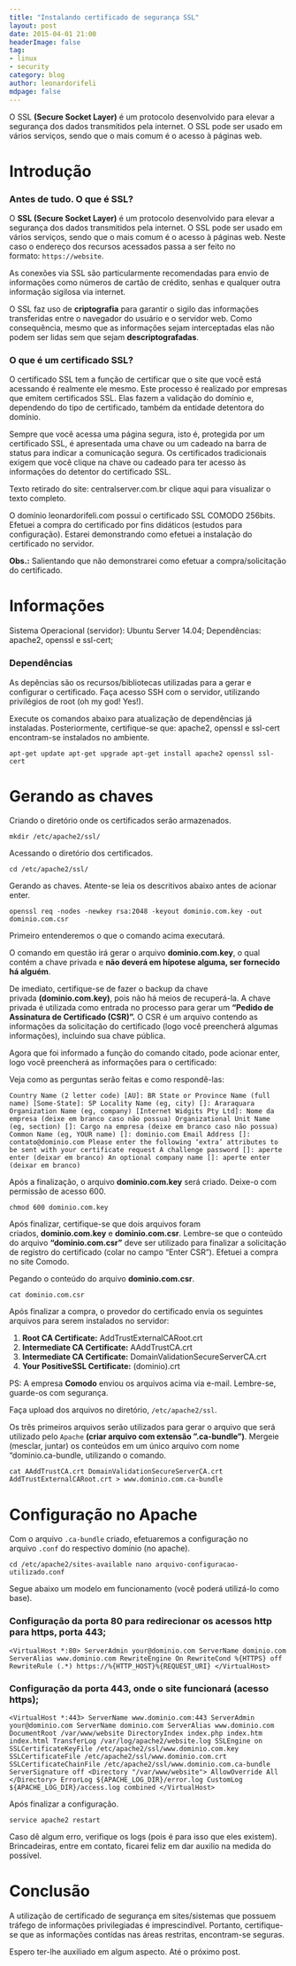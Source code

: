 ```yaml
---
title: "Instalando certificado de segurança SSL"
layout: post
date: 2015-04-01 21:00
headerImage: false
tag:
- linux
- security
category: blog
author: leonardorifeli
mdpage: false
---
```


O SSL **(Secure Socket Layer)** é um protocolo desenvolvido para elevar a segurança dos dados transmitidos pela internet. O SSL pode ser usado em vários serviços, sendo que o mais comum é o acesso à páginas web.

# Introdução

### Antes de tudo. O que é SSL?

O **SSL (Secure Socket Layer)** é um protocolo desenvolvido para elevar a segurança dos dados transmitidos pela internet. O SSL pode ser usado em vários serviços, sendo que o mais comum é o acesso à páginas web. Neste caso o endereço dos recursos acessados passa a ser feito no formato: `https://website`.

As conexões via SSL são particularmente recomendadas para envio de informações como números de cartão de crédito, senhas e qualquer outra informação sigilosa via internet.

O SSL faz uso de **criptografia** para garantir o sigilo das informações transferidas entre o navegador do usuário e o servidor web. Como consequência, mesmo que as informações sejam interceptadas elas não podem ser lidas sem que sejam **descriptografadas**.

### O que é um certificado SSL?

O certificado SSL tem a função de certificar que o site que você está acessando é realmente ele mesmo. Este processo é realizado por empresas que emitem certificados SSL. Elas fazem a validação do domínio e, dependendo do tipo de certificado, também da entidade detentora do domínio.

Sempre que você acessa uma página segura, isto é, protegida por um certificado SSL, é apresentada uma chave ou um cadeado na barra de status para indicar a comunicação segura. Os certificados tradicionais exigem que você clique na chave ou cadeado para ter acesso às informações do detentor do certificado SSL.

Texto retirado do site: centralserver.com.br clique aqui para visualizar o texto completo.

O domínio leonardorifeli.com possuí o certificado SSL COMODO 256bits. Efetuei a compra do certificado por fins didáticos (estudos para configuração). Estarei demonstrando como efetuei a instalação do certificado no servidor.

**Obs.:** Salientando que não demonstrarei como efetuar a compra/solicitação do certificado.

# Informações

Sistema Operacional (servidor): Ubuntu Server 14.04; Dependências: apache2, openssl e ssl-cert;

### Dependências

As depências são os recursos/bibliotecas utilizadas para a gerar e configurar o certificado. Faça acesso SSH com o servidor, utilizando privilégios de root (oh my god! Yes!).

Execute os comandos abaixo para atualização de dependências já instaladas. Posteriormente, certifique-se que: apache2, openssl e ssl-cert encontram-se instalados no ambiente.

`apt-get update
apt-get upgrade
apt-get install apache2 openssl ssl-cert`

# Gerando as chaves

Criando o diretório onde os certificados serão armazenados.

`mkdir /etc/apache2/ssl/`

Acessando o diretório dos certificados.

`cd /etc/apache2/ssl/`

Gerando as chaves. Atente-se leia os descritivos abaixo antes de acionar enter.

`openssl req -nodes -newkey rsa:2048 -keyout dominio.com.key -out dominio.com.csr`

Primeiro entenderemos o que o comando acima executará.

O comando em questão irá gerar o arquivo **dominio.com.key**, o qual contém a chave privada e **não deverá em hípotese alguma, ser fornecido há alguém**.

De imediato, certifique-se de fazer o backup da chave privada **(dominio.com.key)**, pois não há meios de recuperá-la. A chave privada é utilizada como entrada no processo para gerar um **“Pedido de Assinatura de Certificado (CSR)”.** O CSR é um arquivo contendo as informações da solicitação do certificado (logo você preencherá algumas informações), incluindo sua chave pública.

Agora que foi informado a função do comando citado, pode acionar enter, logo você preencherá as informações para o certificado:

Veja como as perguntas serão feitas e como respondê-las:

`Country Name (2 letter code) [AU]: BR
State or Province Name (full name) [Some-State]: SP
Locality Name (eg, city) []: Araraquara
Organization Name (eg, company) [Internet Widgits Pty Ltd]: Nome da empresa (deixe em branco caso não possua)
Organizational Unit Name (eg, section) []: Cargo na empresa (deixe em branco caso não possua)
Common Name (eg, YOUR name) []: dominio.com
Email Address []: contato@dominio.com
Please enter the following ‘extra’ attributes to be sent with your certificate request
A challenge password []: aperte enter (deixar em branco)
An optional company name []: aperte enter (deixar em branco)`

Após a finalização, o arquivo **dominio.com.key** será criado. Deixe-o com permissão de acesso 600.

`chmod 600 dominio.com.key`

Após finalizar, certifique-se que dois arquivos foram criados, **dominio.com.key** e **dominio.com.csr**. Lembre-se que o conteúdo do arquivo **“dominio.com.csr”** deve ser utilizado para finalizar a solicitação de registro do certificado (colar no campo “Enter CSR”). Efetuei a compra no site Comodo.

Pegando o conteúdo do arquivo **dominio.com.csr**.

`cat dominio.com.csr`

Após finalizar a compra, o provedor do certificado envia os seguintes arquivos para serem instalados no servidor:

1. **Root CA Certificate:** AddTrustExternalCARoot.crt
2. **Intermediate CA Certificate:** AAddTrustCA.crt
3. **Intermediate CA Certificate:** DomainValidationSecureServerCA.crt
4. **Your PositiveSSL Certificate:** (dominio).crt

PS: A empresa **Comodo** enviou os arquivos acima via e-mail. Lembre-se, guarde-os com segurança.

Faça upload dos arquivos no diretório, `/etc/apache2/ssl`.

Os três primeiros arquivos serão utilizados para gerar o arquivo que será utilizado pelo `Apache` **(criar arquivo com extensão ”.ca-bundle”)**. Mergeie (mesclar, juntar) os conteúdos em um único arquivo com nome “dominio.ca-bundle, utilizando o comando.

`cat AAddTrustCA.crt DomainValidationSecureServerCA.crt AddTrustExternalCARoot.crt > www.dominio.com.ca-bundle`

# Configuração no Apache

Com o arquivo `.ca-bundle` criado, efetuaremos a configuração no arquivo `.conf` do respectivo domínio (no apache).

`cd /etc/apache2/sites-available
nano arquivo-configuracao-utilizado.conf`

Segue abaixo um modelo em funcionamento (você poderá utilizá-lo como base).

### Configuração da porta 80 para redirecionar os acessos http para https, porta 443;

`<VirtualHost *:80> ServerAdmin your@dominio.com ServerName dominio.com ServerAlias www.dominio.com RewriteEngine On RewriteCond %{HTTPS} off RewriteRule (.*) https://%{HTTP_HOST}%{REQUEST_URI}
</VirtualHost>`

### Configuração da porta 443, onde o site funcionará (acesso https);

`<VirtualHost *:443> ServerName www.dominio.com:443 ServerAdmin your@dominio.com ServerName dominio.com ServerAlias www.dominio.com DocumentRoot /var/www/website DirectoryIndex index.php index.htm index.html TransferLog /var/log/apache2/website.log SSLEngine on SSLCertificateKeyFile /etc/apache2/ssl/www.dominio.com.key SSLCertificateFile /etc/apache2/ssl/www.dominio.com.crt SSLCertificateChainFile /etc/apache2/ssl/www.dominio.com.ca-bundle ServerSignature off <Directory "/var/www/website"> AllowOverride All </Directory> ErrorLog ${APACHE_LOG_DIR}/error.log CustomLog ${APACHE_LOG_DIR}/access.log combined
</VirtualHost>`

Após finalizar a configuração.

`service apache2 restart`

Caso dê algum erro, verifique os logs (pois é para isso que eles existem). Brincadeiras, entre em contato, ficarei feliz em dar auxilio na medida do possível.

# Conclusão

A utilização de certificado de segurança em sites/sistemas que possuem tráfego de informações privilegiadas é imprescindível. Portanto, certifique-se que as informações contídas nas áreas restritas, encontram-se seguras.

Espero ter-lhe auxiliado em algum aspecto. Até o próximo post.